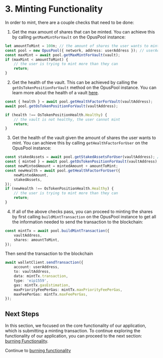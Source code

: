 # 3. Minting Functionality

In order to mint, there are a couple checks that need to be done:

1. Get the max amount of shares that can be minted. You can achieve this by calling `getMaxMintForVault` on the OpusPool instance:

```typescript
let amountToMint = 100n; // the amount of shares the user wants to mint, expressed in wei
const pool = new OpusPool({ network, address: userAddress }); // userAddress is the address of the user, can be obtained from wagmi, network is the network you are on and can be Mainnet or Holesky.
const maxMint = await pool.getMaxMintForVault(vault);
if (maxMint < amountToMint) {
    // the user is trying to mint more than they can
    return;
}
```

2. Get the health of the vault. This can be achieved by calling the `getOsTokenPositionForVault` method on the OpusPool instance. You can learn more about the health of a vault [here](https://docs.stakewise.io/guides/oseth#maintaining-a-healthy-oseth-position).

```typescript
const { health } = await pool.getHealthFactorForVault(vaultAddress);
await pool.getOsTokenPositionForVault(vaultAddress);

if (health !== OsTokenPositionHealth.Healthy) {
    // the vault is not healthy, the user cannot mint
    return;
}
```

3. Get the health of the vault given the amount of shares the user wants to mint. You can achieve this by calling `getHealthFactorForUser` on the OpusPool instance:

```typescript
const stakedAssets = await pool.getStakedAssetsForUser(vaultAddress); // get the current amount of assets staked
const { minted } = await pool.getOsTokenPositionForVault(vaultAddress); // get the current amount of shares minted
const newMintedAmount = mintedAmount + amountToMint;
const newHealth = await pool.getHealthFactorForUser({
    newMintedAmount,
    stakedAssets,
});
if (newHealth !== OsTokenPositionHealth.Healthy) {
    // the user is trying to mint more than they can
    return;
}
```

4. If all of the above checks pass, you can proceed to minting the shares by first calling `buildMintTransaction` on the OpusPool instance to get all the information needed to send the transaction to the blockchain:

```typescript
const mintTx = await pool.buildMintTransaction({
    vaultAddress,
    shares: amountToMint,
});
```

Then send the transaction to the blockchain

```typescript
await walletClient.sendTransaction({
    account: userAddress,
    to: vaultAddress,
    data: mintTx.transaction,
    type: 'eip1559',
    gas: mintTx.gasEstimation,
    maxPriorityFeePerGas: mintTx.maxPriorityFeePerGas,
    maxFeePerGas: mintTx.maxFeePerGas,
});
```

## Next Steps

In this section, we focused on the core functionality of our application, which is submitting a minting transaction. To continue exploring the functionality of our application, you can proceed to the next section: [burning Functionality][burn].

Continue to [burning functionality][burn]

[burn]: ./8-burn-os-token.md
